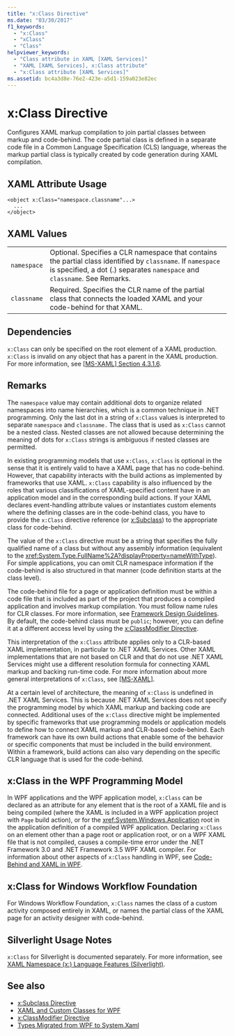 ```yaml
---
title: "x:Class Directive"
ms.date: "03/30/2017"
f1_keywords: 
  - "x:Class"
  - "xClass"
  - "Class"
helpviewer_keywords: 
  - "Class attribute in XAML [XAML Services]"
  - "XAML [XAML Services], x:Class attribute"
  - "x:Class attribute [XAML Services]"
ms.assetid: bc4a3d8e-76e2-423e-a5d1-159a023e82ec
---
```

# x:Class Directive
Configures XAML markup compilation to join partial classes between markup and code-behind. The code partial class is defined in a separate code file in a Common Language Specification (CLS) language, whereas the markup partial class is typically created by code generation during XAML compilation.

## XAML Attribute Usage

```xaml
<object x:Class="namespace.classname"...>
  ...
</object>
```

## XAML Values

|||
|-|-|
|`namespace`|Optional. Specifies a CLR namespace that contains the partial class identified by `classname`. If `namespace` is specified, a dot (.) separates `namespace` and `classname`. See Remarks.|
|`classname`|Required. Specifies the CLR name of the partial class that connects the loaded XAML and your code-behind for that XAML.|

## Dependencies

`x:Class` can only be specified on the root element of a XAML production. `x:Class` is invalid on any object that has a parent in the XAML production. For more information, see [\[MS-XAML\] Section 4.3.1.6](https://docs.microsoft.com/previous-versions/msp-n-p/ff650760(v=pandp.10)).

## Remarks

The `namespace` value may contain additional dots to organize related namespaces into name hierarchies, which is a common technique in .NET programming. Only the last dot in a string of `x:Class` values is interpreted to separate `namespace` and `classname.` The class that is used as `x:Class` cannot be a nested class. Nested classes are not allowed because determining the meaning of dots for `x:Class` strings is ambiguous if nested classes are permitted.

In existing programming models that use `x:Class`, `x:Class` is optional in the sense that it is entirely valid to have a XAML page that has no code-behind. However, that capability interacts with the build actions as implemented by frameworks that use XAML. `x:Class` capability is also influenced by the roles that various classifications of XAML-specified content have in an application model and in the corresponding build actions. If your XAML declares event-handling attribute values or instantiates custom elements where the defining classes are in the code-behind class, you have to provide the `x:Class` directive reference (or [x:Subclass](xsubclass-directive.md)) to the appropriate class for code-behind.

The value of the `x:Class` directive must be a string that specifies the fully qualified name of a class but without any assembly information (equivalent to the <xref:System.Type.FullName%2A?displayProperty=nameWithType>). For simple applications, you can omit CLR namespace information if the code-behind is also structured in that manner (code definition starts at the class level).

The code-behind file for a page or application definition must be within a code file that is included as part of the project that produces a compiled application and involves markup compilation. You must follow name rules for CLR classes. For more information, see [Framework Design Guidelines](/dotnet/api/). By default, the code-behind class must be `public`; however, you can define it at a different access level by using the [x:ClassModifier Directive](xclassmodifier-directive.md).

This interpretation of the `x:Class` attribute applies only to a CLR-based XAML implementation, in particular to .NET XAML Services. Other XAML implementations that are not based on CLR and that do not use .NET XAML Services might use a different resolution formula for connecting XAML markup and backing run-time code. For more information about more general interpretations of `x:Class`, see [\[MS-XAML\]](https://docs.microsoft.com/previous-versions/msp-n-p/ff650760(v=pandp.10)).

At a certain level of architecture, the meaning of `x:Class` is undefined in .NET XAML Services. This is because .NET XAML Services does not specify the programming model by which XAML markup and backing code are connected. Additional uses of the `x:Class` directive might be implemented by specific frameworks that use programming models or application models to define how to connect XAML markup and CLR-based code-behind. Each framework can have its own build actions that enable some of the behavior or specific components that must be included in the build environment. Within a framework, build actions can also vary depending on the specific CLR language that is used for the code-behind.

## x:Class in the WPF Programming Model

In WPF applications and the WPF application model, `x:Class` can be declared as an attribute for any element that is the root of a XAML file and is being compiled (where the XAML is included in a WPF application project with `Page` build action), or for the <xref:System.Windows.Application> root in the application definition of a compiled WPF application. Declaring `x:Class` on an element other than a page root or application root, or on a WPF XAML file that is not compiled, causes a compile-time error under the .NET Framework 3.0 and .NET Framework 3.5 WPF XAML compiler. For information about other aspects of `x:Class` handling in WPF, see [Code-Behind and XAML in WPF](../framework/wpf/advanced/code-behind-and-xaml-in-wpf.md).

## x:Class for Windows Workflow Foundation
For Windows Workflow Foundation, `x:Class` names the class of a custom activity composed entirely in XAML, or names the partial class of the XAML page for  an activity designer with code-behind.

## Silverlight Usage Notes

`x:Class` for Silverlight is documented separately. For more information, see [XAML Namespace (x:) Language Features (Silverlight)](https://docs.microsoft.com/previous-versions/windows/silverlight/dotnet-windows-silverlight/cc188995(v=vs.95)).

## See also

- [x:Subclass Directive](xsubclass-directive.md)
- [XAML and Custom Classes for WPF](../framework/wpf/advanced/xaml-and-custom-classes-for-wpf.md)
- [x:ClassModifier Directive](xclassmodifier-directive.md)
- [Types Migrated from WPF to System.Xaml](../framework/wpf/advanced/types-migrated-from-wpf-to-system.md)
